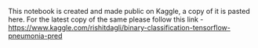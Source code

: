 This notebook is created and made public on Kaggle, a copy of it is pasted here. For the latest copy of the same please follow this link - https://www.kaggle.com/rishitdagli/binary-classification-tensorflow-pneumonia-pred
